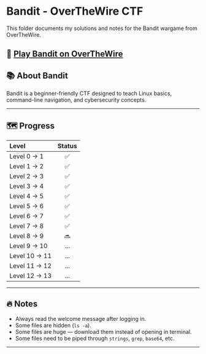 # Bandit - OverTheWire CTF

This folder documents my solutions and notes for the Bandit wargame from OverTheWire.

🔗 [Play Bandit on OverTheWire](https://overthewire.org/wargames/bandit/)
---

## 📚 About Bandit
Bandit is a beginner-friendly CTF designed to teach Linux basics, command-line navigation, and cybersecurity concepts.

---

## 🗺️ Progress

| Level | Status | 
|:------|:------:|
| Level 0 → 1 | ✅ | 
| Level 1 → 2 | ✅ | 
| Level 2 → 3 | ✅ | 
| Level 3 → 4 | ✅ | 
| Level 4 → 5 | ✅ | 
| Level 5 → 6 | ✅ | 
| Level 6 → 7 | ✅ | 
| Level 7 → 8 | ✅ | 
| Level 8 → 9 | 🔜 | 
| Level 9 → 10 | ... | 
| Level 10 → 11 | ... | 
| Level 11 → 12 | ... | 
| Level 12 → 13 | ... | 

---

## 🔥 Notes
- Always read the welcome message after logging in.
- Some files are hidden (`ls -a`).
- Some files are huge — download them instead of opening in terminal.
- Some files need to be piped through `strings`, `grep`, `base64`, etc.

---
